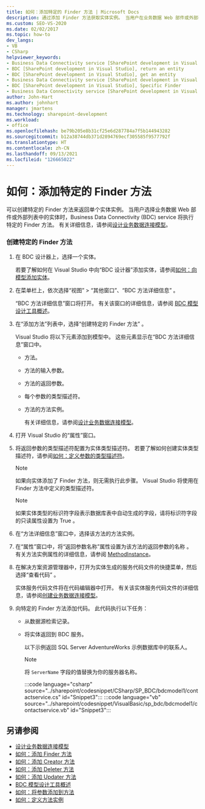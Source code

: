 ```yaml
---
title: 如何：添加特定的 Finder 方法 | Microsoft Docs
description: 通过添加 Finder 方法获取实体实例。 当用户在业务数据 Web 部件或外部列表中选取实体时，BDC 服务将调用此方法。
ms.custom: SEO-VS-2020
ms.date: 02/02/2017
ms.topic: how-to
dev_langs:
- VB
- CSharp
helpviewer_keywords:
- Business Data Connectivity service [SharePoint development in Visual Studio], Specific Finder
- BDC [SharePoint development in Visual Studio], return an entity
- BDC [SharePoint development in Visual Studio], get an entity
- Business Data Connectivity service [SharePoint development in Visual Studio], return an entity
- BDC [SharePoint development in Visual Studio], Specific Finder
- Business Data Connectivity service [SharePoint development in Visual Studio], get an entity
author: John-Hart
ms.author: johnhart
manager: jmartens
ms.technology: sharepoint-development
ms.workload:
- office
ms.openlocfilehash: be79b205e8b31cf25e6d287784a7f5b144943282
ms.sourcegitcommit: b12a38744db371d2894769ecf305585f9577792f
ms.translationtype: HT
ms.contentlocale: zh-CN
ms.lasthandoff: 09/13/2021
ms.locfileid: "126665022"
---
```

# <a name="how-to-add-a-specific-finder-method"></a>如何：添加特定的 Finder 方法
  可以创建特定的 Finder 方法来返回单个实体实例。 当用户选择业务数据 Web 部件或外部列表中的实体时，Business Data Connectivity (BDC) service 将执行特定的 Finder 方法。 有关详细信息，请参阅[设计业务数据连接模型](../sharepoint/designing-a-business-data-connectivity-model.md)。

### <a name="to-create-a-specific-finder-method"></a>创建特定的 Finder 方法

1. 在 BDC 设计器上，选择一个实体。

    若要了解如何在 Visual Studio 中向“BDC 设计器”添加实体，请参阅[如何：向模型添加实体](../sharepoint/how-to-add-an-entity-to-a-model.md)。

2. 在菜单栏上，依次选择“视图” > “其他窗口”、“BDC 方法详细信息”  。

    “BDC 方法详细信息”窗口将打开。 有关该窗口的详细信息，请参阅 [BDC 模型设计工具概述](../sharepoint/bdc-model-design-tools-overview.md)。

3. 在“添加方法”列表中，选择“创建特定的 Finder 方法” 。

    Visual Studio 将以下元素添加到模型中。 这些元素显示在“BDC 方法详细信息”窗口中。

   - 方法。

   - 方法的输入参数。

   - 方法的返回参数。

   - 每个参数的类型描述符。

   - 方法的方法实例。

     有关详细信息，请参阅[设计业务数据连接模型](../sharepoint/designing-a-business-data-connectivity-model.md)。

4. 打开 Visual Studio 的“属性”窗口。

5. 将返回参数的类型描述符配置为实体类型描述符。 若要了解如何创建实体类型描述符，请参阅[如何：定义参数的类型描述符](../sharepoint/how-to-define-the-type-descriptor-of-a-parameter.md)。

   > [!NOTE]
   > 如果向实体添加了 Finder 方法，则无需执行此步骤。 Visual Studio 将使用在 Finder 方法中定义的类型描述符。

   > [!NOTE]
   > 如果实体类型的标识符字段表示数据库表中自动生成的字段，请将标识符字段的只读属性设置为 True 。

6. 在“方法详细信息”窗口中，选择该方法的方法实例。

7. 在“属性”窗口中，将“返回参数名称”属性设置为该方法的返回参数的名称 。 有关方法实例属性的详细信息，请参阅 [MethodInstance](/previous-versions/office/developer/sharepoint-2010/ee556838(v=office.14))。

8. 在解决方案资源管理器中，打开为实体生成的服务代码文件的快捷菜单，然后选择“查看代码” 。

    实体服务代码文件将在代码编辑器中打开。 有关该实体服务代码文件的详细信息，请参阅[创建业务数据连接模型](../sharepoint/creating-a-business-data-connectivity-model.md)。

9. 向特定的 Finder 方法添加代码。 此代码执行以下任务：

   - 从数据源检索记录。

   - 将实体返回到 BDC 服务。

     以下示例返回 SQL Server AdventureWorks 示例数据库中的联系人。

     > [!NOTE]
     > 将 `ServerName` 字段的值替换为你的服务器名称。

     :::code language="csharp" source="../sharepoint/codesnippet/CSharp/SP_BDC/bdcmodel1/contactservice.cs" id="Snippet3":::
     :::code language="vb" source="../sharepoint/codesnippet/VisualBasic/sp_bdc/bdcmodel1/contactservice.vb" id="Snippet3":::

## <a name="see-also"></a>另请参阅
- [设计业务数据连接模型](../sharepoint/designing-a-business-data-connectivity-model.md)
- [如何：添加 Finder 方法](../sharepoint/how-to-add-a-finder-method.md)
- [如何：添加 Creator 方法](../sharepoint/how-to-add-a-creator-method.md)
- [如何：添加 Deleter 方法](../sharepoint/how-to-add-a-deleter-method.md)
- [如何：添加 Updater 方法](../sharepoint/how-to-add-an-updater-method.md)
- [BDC 模型设计工具概述](../sharepoint/bdc-model-design-tools-overview.md)
- [如何：将参数添加到方法](../sharepoint/how-to-add-a-parameter-to-a-method.md)
- [如何：定义方法实例](../sharepoint/how-to-define-a-method-instance.md)
